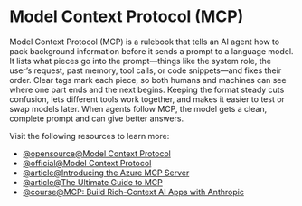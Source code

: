 # Model Context Protocol (MCP)

Model Context Protocol (MCP) is a rulebook that tells an AI agent how to pack background information before it sends a prompt to a language model. It lists what pieces go into the prompt—things like the system role, the user’s request, past memory, tool calls, or code snippets—and fixes their order. Clear tags mark each piece, so both humans and machines can see where one part ends and the next begins. Keeping the format steady cuts confusion, lets different tools work together, and makes it easier to test or swap models later. When agents follow MCP, the model gets a clean, complete prompt and can give better answers.

Visit the following resources to learn more:

- [@opensource@Model Context Protocol](https://github.com/modelcontextprotocol/modelcontextprotocol)
- [@official@Model Context Protocol](https://modelcontextprotocol.io/introduction)
- [@article@Introducing the Azure MCP Server ](https://devblogs.microsoft.com/azure-sdk/introducing-the-azure-mcp-server/)  
- [@article@The Ultimate Guide to MCP](https://guangzhengli.com/blog/en/model-context-protocol)
- [@course@MCP: Build Rich-Context AI Apps with Anthropic](https://www.deeplearning.ai/short-courses/mcp-build-rich-context-ai-apps-with-anthropic/)
